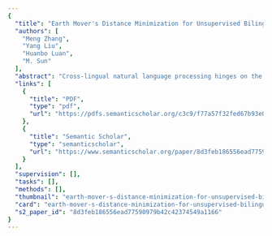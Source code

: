 ```yaml
---
{
  "title": "Earth Mover's Distance Minimization for Unsupervised Bilingual Lexicon Induction",
  "authors": [
    "Meng Zhang",
    "Yang Liu",
    "Huanbo Luan",
    "M. Sun"
  ],
  "abstract": "Cross-lingual natural language processing hinges on the premise that there exists invariance across languages. At the word level, researchers have identified such invariance in the word embedding semantic spaces of different languages. However, in order to connect the separate spaces, cross-lingual supervision encoded in parallel data is typically required. In this paper, we attempt to establish the cross-lingual connection without relying on any cross-lingual supervision. By viewing word embedding spaces as distributions, we propose to minimize their earth mover’s distance, a measure of divergence between distributions. We demonstrate the success on the unsupervised bilingual lexicon induction task. In addition, we reveal an interesting finding that the earth mover’s distance shows potential as a measure of language difference.",
  "links": [
    {
      "title": "PDF",
      "type": "pdf",
      "url": "https://pdfs.semanticscholar.org/c3c9/f77a57f32fed67b93e01e553e97248ee107e.pdf"
    },
    {
      "title": "Semantic Scholar",
      "type": "semanticscholar",
      "url": "https://www.semanticscholar.org/paper/8d3feb186556ead77590979b42c42374549a1166"
    }
  ],
  "supervision": [],
  "tasks": [],
  "methods": [],
  "thumbnail": "earth-mover-s-distance-minimization-for-unsupervised-bilingual-lexicon-induction-thumb.jpg",
  "card": "earth-mover-s-distance-minimization-for-unsupervised-bilingual-lexicon-induction-card.jpg",
  "s2_paper_id": "8d3feb186556ead77590979b42c42374549a1166"
}
---
```


